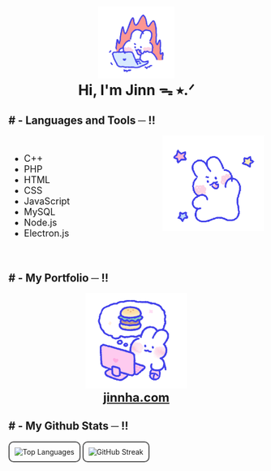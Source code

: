 <body>
  <div align="center">
    <img src="mongmong1.gif" width='150px' alt="Jinn" />
    <h1 style = 'margin: 0;'>Hi, I'm Jinn ᯓ ⭑.ᐟ</h1>
  </div>

  <div>
    <h2> # - Languages and Tools ─ !! </h2>
    <div align="center">
      <img src="mongmong5.gif" style = 'width: 200px' align="right">
    </div>
  </div>
  <div>
    <br>
    <p align="center">
    <ul style="font-size: 18px;">
    <li>C++</li>
    <li>PHP</li>
    <li>HTML</li>
    <li>CSS</li>
    <li>JavaScript</li>
    <li>MySQL</li>
    <li>Node.js</li>
    <li>Electron.js</li>
</ul>
    </p>
    <br>

  <h2># - My Portfolio ─ !!</h2>

<div align="center">
  <img src="mongmong9.gif" alt="Description" width="200" />
</div>
<div align="center">
    <a class="webLink" style = 'font-size: 24px; font-weight: bold;' href="http://jinnha.com" target="_blank">jinnha.com</a>
</div>

  <h2># - My Github Stats ─ !!</h2>

<div style="border: 2px solid #4e4e4e; border-radius: 10px; padding: 10px; display: inline-block;">
    <img src="https://github-readme-stats.vercel.app/api/top-langs/?username=hpt155722&theme=buefy&show_icons=true&hide_border=true&layout=compact" alt="Top Languages">
</div>

<div style="border: 2px solid #4e4e4e; border-radius: 10px; padding: 10px; display: inline-block;">
    <img src="https://github-readme-streak-stats.herokuapp.com/?user=hpt155722&theme=buefy&hide_border=true" alt="GitHub Streak">
</div>
